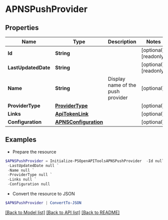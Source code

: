 # APNSPushProvider
## Properties

Name | Type | Description | Notes
------------ | ------------- | ------------- | -------------
**Id** | **String** |  | [optional] [readonly] 
**LastUpdatedDate** | **String** |  | [optional] [readonly] 
**Name** | **String** | Display name of the push provider | [optional] 
**ProviderType** | [**ProviderType**](ProviderType.md) |  | [optional] 
**Links** | [**ApiTokenLink**](ApiTokenLink.md) |  | [optional] 
**Configuration** | [**APNSConfiguration**](APNSConfiguration.md) |  | [optional] 

## Examples

- Prepare the resource
```powershell
$APNSPushProvider = Initialize-PSOpenAPIToolsAPNSPushProvider  -Id null `
 -LastUpdatedDate null `
 -Name null `
 -ProviderType null `
 -Links null `
 -Configuration null
```

- Convert the resource to JSON
```powershell
$APNSPushProvider | ConvertTo-JSON
```

[[Back to Model list]](../README.md#documentation-for-models) [[Back to API list]](../README.md#documentation-for-api-endpoints) [[Back to README]](../README.md)


